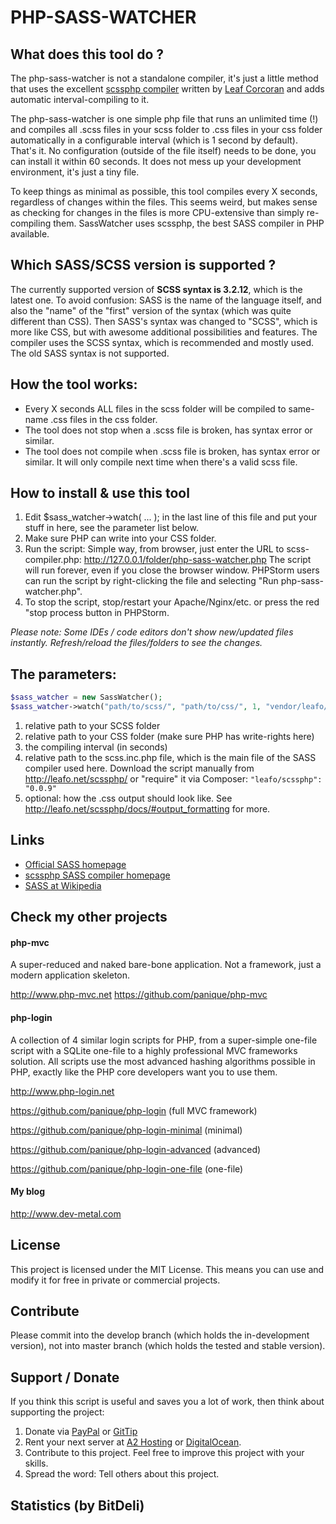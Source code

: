# PHP-SASS-WATCHER

## What does this tool do ?

The php-sass-watcher is not a standalone compiler, it's just a little method that uses the excellent
[scssphp compiler](http://leafo.net/scssphp/) written by [Leaf Corcoran](https://twitter.com/moonscript) and adds
automatic interval-compiling to it.

The php-sass-watcher is one simple php file that runs an unlimited time (!) and compiles all .scss files in your scss
folder to .css files in your css folder automatically in a configurable interval (which is 1 second by default).
That's it. No configuration (outside of the file itself) needs to be done, you can install it within 60 seconds.
It does not mess up your development environment, it's just a tiny file.

To keep things as minimal as possible, this tool compiles every X seconds, regardless of changes within the files.
This seems weird, but makes sense as checking for changes in the files is more CPU-extensive than simply
re-compiling them. SassWatcher uses scssphp, the best SASS compiler in PHP available.

## Which SASS/SCSS version is supported ?

The currently supported version of **SCSS syntax is 3.2.12**, which is the latest one.
To avoid confusion: SASS is the name of the language itself, and also the "name" of the "first" version of the
syntax (which was quite different than CSS). Then SASS's syntax was changed to "SCSS", which is more like CSS, but
with awesome additional possibilities and features.
The compiler uses the SCSS syntax, which is recommended and mostly used. The old SASS syntax is not supported.

## How the tool works:

 * Every X seconds ALL files in the scss folder will be compiled to same-name .css files in the css folder.
 * The tool does not stop when a .scss file is broken, has syntax error or similar.
 * The tool does not compile when .scss file is broken, has syntax error or similar.
   It will only compile next time when there's a valid scss file.

## How to install & use this tool

1. Edit $sass_watcher->watch( ... ); in the last line of this file and put your stuff in here, see the parameter
   list below.
2. Make sure PHP can write into your CSS folder.
3. Run the script: Simple way, from browser, just enter the URL to scss-compiler.php:
   http://127.0.0.1/folder/php-sass-watcher.php
   The script will run forever, even if you close the browser window.
   PHPStorm users can run the script by right-clicking the file and selecting "Run php-sass-watcher.php".
4. To stop the script, stop/restart your Apache/Nginx/etc. or press the red "stop process button in PHPStorm.

*Please note: Some IDEs / code editors don't show new/updated files instantly. Refresh/reload the files/folders to see
the changes.*

## The parameters:

```php
$sass_watcher = new SassWatcher();
$sass_watcher->watch("path/to/scss/", "path/to/css/", 1, "vendor/leafo/scssphp/scss.inc.php");
```

1. relative path to your SCSS folder
2. relative path to your CSS folder (make sure PHP has write-rights here)
3. the compiling interval (in seconds)
4. relative path to the scss.inc.php file, which is the main file of the SASS compiler used here.
   Download the script manually from http://leafo.net/scssphp/ or "require" it via Composer: `"leafo/scssphp": "0.0.9"`
5. optional: how the .css output should look like. See http://leafo.net/scssphp/docs/#output_formatting for more.

## Links

- [Official SASS homepage](http://sass-lang.com/)
- [scssphp SASS compiler homepage](http://leafo.net/scssphp/)
- [SASS at Wikipedia](http://en.wikipedia.org/wiki/Sass_%28stylesheet_language%29)

## Check my other projects

#### php-mvc

A super-reduced and naked bare-bone application. Not a framework, just a modern application skeleton.

http://www.php-mvc.net
https://github.com/panique/php-mvc

#### php-login

A collection of 4 similar login scripts for PHP, from a super-simple one-file
script with a SQLite one-file to a highly professional MVC frameworks solution. All scripts use the most advanced
hashing algorithms possible in PHP, exactly like the PHP core developers want you to use them.

http://www.php-login.net

https://github.com/panique/php-login (full MVC framework)

https://github.com/panique/php-login-minimal (minimal)

https://github.com/panique/php-login-advanced (advanced)

https://github.com/panique/php-login-one-file (one-file)

#### My blog

http://www.dev-metal.com

## License

This project is licensed under the MIT License.
This means you can use and modify it for free in private or commercial projects.

## Contribute

Please commit into the develop branch (which holds the in-development version), not into master branch
(which holds the tested and stable version).

## Support / Donate

If you think this script is useful and saves you a lot of work, then think about supporting the project:

1. Donate via [PayPal](https://www.paypal.com/cgi-bin/webscr?cmd=_s-xclick&hosted_button_id=P5YLUK4MW3LDG) or [GitTip](https://www.gittip.com/Panique/)
2. Rent your next server at [A2 Hosting](http://www.a2hosting.com/4471.html) or [DigitalOcean](https://www.digitalocean.com/?refcode=40d978532a20).
3. Contribute to this project. Feel free to improve this project with your skills.
4. Spread the word: Tell others about this project.

## Statistics (by BitDeli)

